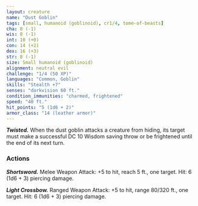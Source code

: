 ```yaml
---
layout: creature
name: "Dust Goblin"
tags: [small, humanoid (goblinoid), cr1/4, tome-of-beasts]
cha: 8 (-1)
wis: 8 (-1)
int: 10 (+0)
con: 14 (+2)
dex: 16 (+3)
str: 8 (-1)
size: Small humanoid (goblinoid)
alignment: neutral evil
challenge: "1/4 (50 XP)"
languages: "Common, Goblin"
skills: "Stealth +7"
senses: "darkvision 60 ft."
condition_immunities: "charmed, frightened"
speed: "40 ft."
hit_points: "5 (1d6 + 2)"
armor_class: "14 (leather armor)"
---
```


***Twisted.*** When the dust goblin attacks a creature from hiding, its target must make a successful DC 10 Wisdom saving throw or be frightened until the end of its next turn.

### Actions

***Shortsword.*** Melee Weapon Attack: +5 to hit, reach 5 ft., one target. Hit: 6 (1d6 + 3) piercing damage.

***Light Crossbow.*** Ranged Weapon Attack: +5 to hit, range 80/320 ft., one target. Hit: 6 (1d6 + 3) piercing damage.

